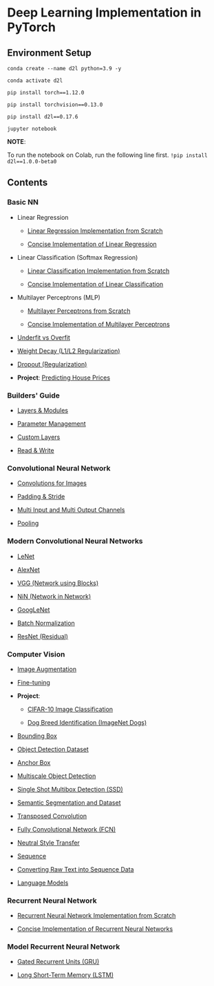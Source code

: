 # Deep Learning Implementation in PyTorch

## Environment Setup
`conda create --name d2l python=3.9 -y`

`conda activate d2l`

`pip install torch==1.12.0`

`pip install torchvision==0.13.0`

`pip install d2l==0.17.6`

`jupyter notebook`

**NOTE**:

To run the notebook on Colab, run the following line first.
`!pip install d2l==1.0.0-beta0`

## Contents

### Basic NN

- Linear Regression

  - [Linear Regression Implementation from Scratch](https://github.com/lijing0913/Deep-Learning-Implementation-PyTorch/blob/main/Linear%20Regression%20from%20Scratch.ipynb)
  
  - [Concise Implementation of Linear Regression](https://github.com/lijing0913/Deep-Learning-Implementation-PyTorch/blob/main/Linear%20Regression%20concise.ipynb)

- Linear Classification (Softmax Regression)

  - [Linear Classification Implementation from Scratch](https://github.com/lijing0913/Deep-Learning-Implementation-PyTorch/blob/main/Linear%20Classification%20from%20Scratch.ipynb)
  
  - [Concise Implementation of Linear Classification](https://github.com/lijing0913/Deep-Learning-Implementation-PyTorch/blob/main/Linear%20Classification%20concise.ipynb)

- Multilayer Perceptrons (MLP)

  - [Multilayer Perceptrons from Scratch](https://github.com/lijing0913/Deep-Learning-Implementation-PyTorch/blob/main/Multilayer%20Perceptrons%20from%20Scratch.ipynb)
  
  - [Concise Implementation of Multilayer Perceptrons](https://github.com/lijing0913/Deep-Learning-Implementation-PyTorch/blob/main/Multilayer%20Perceptrons%20concise.ipynb)

- [Underfit vs Overfit](https://github.com/lijing0913/Deep-Learning-Implementation-PyTorch/blob/main/Underfit%20Overfit.ipynb)

- [Weight Decay (L1/L2 Regularization)](https://github.com/lijing0913/Deep-Learning-Implementation-PyTorch/blob/main/Weight%20Decay.ipynb)

- [Dropout (Regularization)](https://github.com/lijing0913/Deep-Learning-Implementation-PyTorch/blob/main/Dropout.ipynb)

- **Project**: [Predicting House Prices](https://github.com/lijing0913/Deep-Learning-Implementation-PyTorch/blob/main/Predicting%20House%20Prices%20Project.ipynb)

### Builders' Guide

- [Layers & Modules](https://github.com/lijing0913/Deep-Learning-Implementation-PyTorch/blob/main/Layers%20Modules.ipynb)

- [Parameter Management](https://github.com/lijing0913/Deep-Learning-Implementation-PyTorch/blob/main/Parameter%20Management.ipynb)

- [Custom Layers](https://github.com/lijing0913/Deep-Learning-Implementation-PyTorch/blob/main/Custom%20Layers.ipynb)

- [Read & Write](https://github.com/lijing0913/Deep-Learning-Implementation-PyTorch/blob/main/Read%20Write.ipynb)

### Convolutional Neural Network

- [Convolutions for Images](https://github.com/lijing0913/Deep-Learning-Implementation-PyTorch/blob/main/Convolutions%20for%20Images.ipynb)

- [Padding & Stride](https://github.com/lijing0913/Deep-Learning-Implementation-PyTorch/blob/main/Padding%20and%20Strides.ipynb)

- [Multi Input and Multi Output Channels](https://github.com/lijing0913/Deep-Learning-Implementation-PyTorch/blob/main/Multiple%20Input%20and%20Multi%20Output%20Channels.ipynb)

- [Pooling](https://github.com/lijing0913/Deep-Learning-Implementation-PyTorch/blob/main/Pooling.ipynb)

### Modern Convolutional Neural Networks

- [LeNet](https://github.com/lijing0913/Deep-Learning-Implementation-PyTorch/blob/main/LeNet.ipynb)

- [AlexNet](https://github.com/lijing0913/Deep-Learning-Implementation-PyTorch/blob/main/AlexNet.ipynb)

- [VGG (Network using Blocks)](https://github.com/lijing0913/Deep-Learning-Implementation-PyTorch/blob/main/VGG.ipynb)

- [NiN (Network in Network)](https://github.com/lijing0913/Deep-Learning-Implementation-PyTorch/blob/main/NiN.ipynb)

- [GoogLeNet](https://github.com/lijing0913/Deep-Learning-Implementation-PyTorch/blob/main/GoogLeNet.ipynb)

- [Batch Normalization](https://github.com/lijing0913/Deep-Learning-Implementation-PyTorch/blob/main/Batch%20Normalization.ipynb)

- [ResNet (Residual)](https://github.com/lijing0913/Deep-Learning-Implementation-PyTorch/blob/main/ResNet.ipynb)

### Computer Vision

- [Image Augmentation](https://github.com/lijing0913/Deep-Learning-Implementation-PyTorch/blob/main/Image%20Augmentation.ipynb)

- [Fine-tuning](https://github.com/lijing0913/Deep-Learning-Implementation-PyTorch/blob/main/Fine%20Tuning.ipynb)

- **Project**: 
  - [CIFAR-10 Image Classification](https://github.com/lijing0913/Deep-Learning-Implementation-PyTorch/blob/main/CIFAR-10%20Image%20Classification%20Project.ipynb)
  
  - [Dog Breed Identification (ImageNet Dogs)](https://github.com/lijing0913/Deep-Learning-Implementation-PyTorch/blob/main/Dog_Breed_Identification_(ImageNet_Dogs)_Project.ipynb)
  
- [Bounding Box](https://github.com/lijing0913/Deep-Learning-Implementation-PyTorch/blob/main/Bounding%20Box.ipynb)

- [Object Detection Dataset](https://github.com/lijing0913/Deep-Learning-Implementation-PyTorch/blob/main/Object%20Detection%20Dataset.ipynb)
 
- [Anchor Box](https://github.com/lijing0913/Deep-Learning-Implementation-PyTorch/blob/main/Anchor%20Box.ipynb)

- [Multiscale Object Detection](https://github.com/lijing0913/Deep-Learning-Implementation-PyTorch/blob/main/Multiscale%20Object%20Detection.ipynb)

- [Single Shot Multibox Detection (SSD)](https://github.com/lijing0913/Deep-Learning-Implementation-PyTorch/blob/main/Single%20Shot%20Multibox%20Detection%20(SSD).ipynb)

- [Semantic Segmentation and Dataset](https://github.com/lijing0913/Deep-Learning-Implementation-PyTorch/blob/main/Semantic%20Segmentation%20and%20Dataset.ipynb)

- [Transposed Convolution](https://github.com/lijing0913/Deep-Learning-Implementation-PyTorch/blob/main/Transposed%20Convolution.ipynb)

- [Fully Convolutional Network (FCN)](https://github.com/lijing0913/Deep-Learning-Implementation-PyTorch/blob/main/Fully%20Convolutional%20Network%20(FCN).ipynb)

- [Neutral Style Transfer](https://github.com/lijing0913/Deep-Learning-Implementation-PyTorch/blob/main/Neural%20Style%20Transfer.ipynb)

- [Sequence](https://github.com/lijing0913/Deep-Learning-Implementation-PyTorch/blob/main/Sequence.ipynb)

- [Converting Raw Text into Sequence Data](https://github.com/lijing0913/Deep-Learning-Implementation-PyTorch/blob/main/Converting%20Raw%20Text%20into%20Sequence%20Data.ipynb)

- [Language Models](https://github.com/lijing0913/Deep-Learning-Implementation-PyTorch/blob/main/Language%20Models.ipynb)

### Recurrent Neural Network

- [Recurrent Neural Network Implementation from Scratch](https://github.com/lijing0913/Deep-Learning-Implementation-PyTorch/blob/main/Recurrent%20Neural%20Network%20Implementation%20from%20Scratch.ipynb)

- [Concise Implementation of Recurrent Neural Networks](https://github.com/lijing0913/Deep-Learning-Implementation-PyTorch/blob/main/Recurrent%20Neural%20Networks%20concise.ipynb)

### Model Recurrent Neural Network

- [Gated Recurrent Units (GRU)](https://github.com/lijing0913/Deep-Learning-Implementation-PyTorch/blob/main/Gated%20Reccurent%20Unites%20(GRU).ipynb)

- [Long Short-Term Memory (LSTM)](https://github.com/lijing0913/Deep-Learning-Implementation-PyTorch/blob/main/Long%20Short-Term%20Memory%20(LSTM).ipynb)
